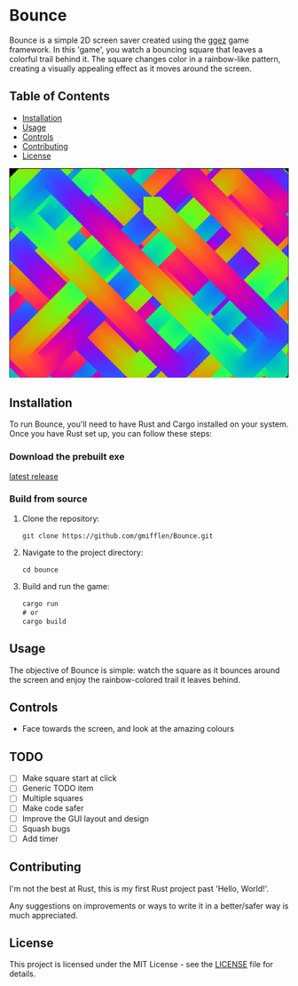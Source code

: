 # Bounce

Bounce is a simple 2D screen saver created using the [ggez](https://github.com/ggez/ggez) game framework. In this 'game', you watch a bouncing square that leaves a colorful trail behind it. The square changes color in a rainbow-like pattern, creating a visually appealing effect as it moves around the screen.

## Table of Contents

- [Installation](#installation)
- [Usage](#usage)
- [Controls](#controls)
- [Contributing](#contributing)
- [License](#license)

![Bounce Screenshot](https://github.com/gmifflen/Bounce/blob/main/sc.png?raw=true)

## Installation

To run Bounce, you'll need to have Rust and Cargo installed on your system. Once you have Rust set up, you can follow these steps:

### Download the prebuilt exe
[latest release](https://github.com/gmifflen/Bounce/releases/tag/1.0.0)

### Build from source

1. Clone the repository:

   ```nushell
   git clone https://github.com/gmifflen/Bounce.git
   ```

2. Navigate to the project directory:

   ```nushell
   cd bounce
   ```

3. Build and run the game:

   ```nushell
   cargo run
   # or
   cargo build
   ```

## Usage

The objective of Bounce is simple: watch the square as it bounces around the screen and enjoy the rainbow-colored trail it leaves behind.

## Controls

- Face towards the screen, and look at the amazing colours

## TODO
- [ ] Make square start at click
- [ ] Generic TODO item
- [ ] Multiple squares
- [ ] Make code safer
- [ ] Improve the GUI layout and design
- [ ] Squash bugs
- [ ] Add timer

## Contributing

I'm not the best at Rust, this is my first Rust project past 'Hello, World!'.

Any suggestions on improvements or ways to write it in a better/safer way is much appreciated.

## License

This project is licensed under the MIT License - see the [LICENSE](LICENSE) file for details.
